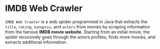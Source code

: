 # IMDB Web Crawler
`IMDB Web Crawler` is a web spider programmed in Java that extracts the `title`, `rating`, `synopsis`, and `actors` from movies by scraping information from the famous **IMDB movie website**. Starting from an initial movie, the spider recursively goes through the actors profiles, finds more movies, and extracts additional information.